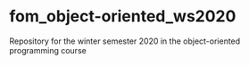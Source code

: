 # fom_object-oriented_ws2020
Repository for the winter semester 2020 in the object-oriented programming course
